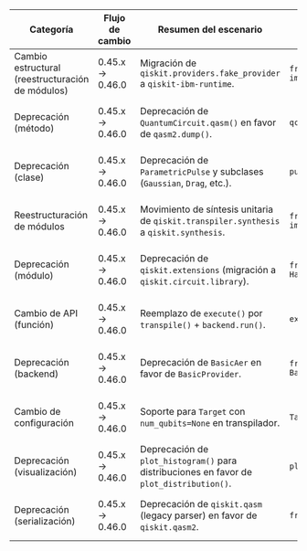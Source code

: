| Categoría | Flujo de cambio | Resumen del escenario | Ejemplo código origen | Ejemplo código destino | Grado dificultad | Afectación (SE/QSE) | Referencia |
|-----------|-----------------|-----------------------|-----------------------|------------------------|------------------|---------------------|------------|
| Cambio estructural (reestructuración de módulos) | 0.45.x → 0.46.0 | Migración de `qiskit.providers.fake_provider` a `qiskit-ibm-runtime`. | `from qiskit.providers.fake_provider import FakeSherbrooke` | `from qiskit_ibm_runtime.fake_provider import FakeSherbrooke` | Baja (cambio de import) | QSE (afecta pruebas/simulación) | [Release Notes 0.46](https://docs.quantum.ibm.com/api/qiskit/release-notes/0.46) (principal) |
| Deprecación (método) | 0.45.x → 0.46.0 | Deprecación de `QuantumCircuit.qasm()` en favor de `qasm2.dump()`. | `qc.qasm()` | `qasm2.dumps(qc)` | Baja (sustitución directa) | QSE (serialización circuitos) | [Release Notes 0.46](https://docs.quantum.ibm.com/api/qiskit/release-notes/0.46) (principal) |
| Deprecación (clase) | 0.45.x → 0.46.0 | Deprecación de `ParametricPulse` y subclases (`Gaussian`, `Drag`, etc.). | `pulse.Gaussian(100, 0.5, 10)` | `pulse.Gaussian(100, 0.5, 10).get_waveform()` | Moderada (cambio de paradigma) | QSE (diseño de pulsos) | [Release Notes 0.46](https://docs.quantum.ibm.com/api/qiskit/release-notes/0.46) (principal) |
| Reestructuración de módulos | 0.45.x → 0.46.0 | Movimiento de síntesis unitaria de `qiskit.transpiler.synthesis` a `qiskit.synthesis`. | `from qiskit.transpiler.synthesis import graysynth` | `from qiskit.synthesis import synth_cnot_phase_aam` | Moderada (cambios múltiples) | QSE (transpilación) | [Release Notes 0.46](https://docs.quantum.ibm.com/api/qiskit/release-notes/0.46) (principal) |
| Deprecación (módulo) | 0.45.x → 0.46.0 | Deprecación de `qiskit.extensions` (migración a `qiskit.circuit.library`). | `from qiskit.extensions import HamiltonianGate` | `from qiskit.circuit.library import HamiltonianGate` | Baja (cambio de import) | QSE (construcción circuitos) | [Release Notes 0.46](https://docs.quantum.ibm.com/api/qiskit/release-notes/0.46) (principal) |
| Cambio de API (función) | 0.45.x → 0.46.0 | Reemplazo de `execute()` por `transpile()` + `backend.run()`. | `execute(circuit, backend)` | `transpile(circuit, backend); backend.run(transpiled_circuit)` | Moderada (refactorización flujo) | QSE (ejecución) | [Release Notes 0.46](https://docs.quantum.ibm.com/api/qiskit/release-notes/0.46) (principal) |
| Deprecación (backend) | 0.45.x → 0.46.0 | Deprecación de `BasicAer` en favor de `BasicProvider`. | `from qiskit import BasicAer; backend = BasicAer.get_backend('qasm_simulator')` | `from qiskit.providers.basic_provider import BasicProvider; backend = BasicProvider().get_backend('basic_simulator')` | Baja (sustitución directa) | QSE (simulación) | [Release Notes 0.46](https://docs.quantum.ibm.com/api/qiskit/release-notes/0.46) (principal) |
| Cambio de configuración | 0.45.x → 0.46.0 | Soporte para `Target` con `num_qubits=None` en transpilador. | `Target(num_qubits=5)` | `Target(num_qubits=None)` | Alta (cambios en transpilación) | QSE (optimización) | [Release Notes 0.46](https://docs.quantum.ibm.com/api/qiskit/release-notes/0.46) (principal) |
| Deprecación (visualización) | 0.45.x → 0.46.0 | Deprecación de `plot_histogram()` para distribuciones en favor de `plot_distribution()`. | `plot_histogram(quasi_dist)` | `plot_distribution(quasi_dist)` | Baja (sustitución directa) | SE (visualización) | [Release Notes 0.46](https://docs.quantum.ibm.com/api/qiskit/release-notes/0.46) (principal) |
| Deprecación (serialización) | 0.45.x → 0.46.0 | Deprecación de `qiskit.qasm` (legacy parser) en favor de `qiskit.qasm2`. | `from qiskit.qasm import Qasm` | `from qiskit.qasm2 import loads` | Moderada (cambios en sintaxis) | QSE (serialización) | [Release Notes 0.46](https://docs.quantum.ibm.com/api/qiskit/release-notes/0.46) (principal) |